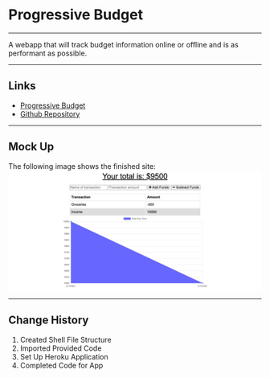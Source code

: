 # Progressive Budget

---

A webapp that will track budget information online or offline and is as performant as possible.

---

## Links

* [Progressive Budget](https://wessex-budget.herokuapp.com/)
* [Github Repository](https://github.com/JonDnv/ProgressiveBudget)
  
---

## Mock Up

The following image shows the finished site:
![Website](./assets/Budget-Tracker.png)

---

## Change History

 1. Created Shell File Structure
 2. Imported Provided Code
 3. Set Up Heroku Application
 4. Completed Code for App
